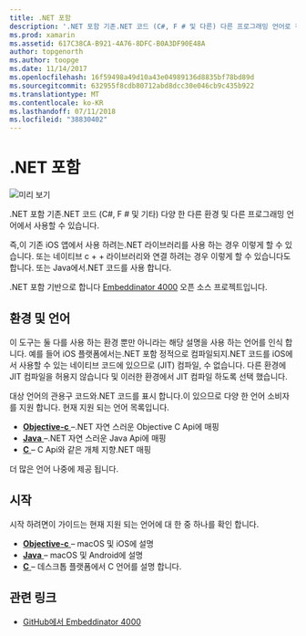 ```yaml
---
title: .NET 포함
description: '.NET 포함 기존.NET 코드 (C#, F # 및 다른) 다른 프로그래밍 언어로 작성 된 코드에서 사용할 수 있습니다.'
ms.prod: xamarin
ms.assetid: 617C38CA-B921-4A76-8DFC-B0A3DF90E48A
author: topgenorth
ms.author: toopge
ms.date: 11/14/2017
ms.openlocfilehash: 16f59498a49d10a43e04989136d8835bf78bd89d
ms.sourcegitcommit: 632955f8cdb80712abd8dcc30e046cb9c435b922
ms.translationtype: MT
ms.contentlocale: ko-KR
ms.lasthandoff: 07/11/2018
ms.locfileid: "38830402"
---
```

# <a name="net-embedding"></a>.NET 포함

![미리 보기](~/media/shared/preview.png)

.NET 포함 기존.NET 코드 (C#, F # 및 기타) 다양 한 다른 환경 및 다른 프로그래밍 언어에서 사용할 수 있습니다.

즉,이 기존 iOS 앱에서 사용 하려는.NET 라이브러리를 사용 하는 경우 이렇게 할 수 있습니다.   또는 네이티브 c + + 라이브러리와 연결 하려는 경우 이렇게 할 수 있습니다도 합니다.   또는 Java에서.NET 코드를 사용 합니다.

.NET 포함 기반으로 합니다 [Embeddinator 4000](https://github.com/mono/Embeddinator-4000) 오픈 소스 프로젝트입니다.

## <a name="environments-and-languages"></a>환경 및 언어

이 도구는 둘 다를 사용 하는 환경 뿐만 아니라는 해당 설명을 사용 하는 언어를 인식 합니다.   예를 들어 iOS 플랫폼에서는.NET 포함 정적으로 컴파일되지.NET 코드를 iOS에서 사용할 수 있는 네이티브 코드에 있으므로 (JIT) 컴파일, 수 없습니다.  다른 환경에 JIT 컴파일을 허용지 않습니다 및 이러한 환경에서 JIT 컴파일 하도록 선택 했습니다.

대상 언어의 관용구 코드와.NET 코드를 표시 합니다.이 있으므로 다양 한 언어 소비자를 지원 합니다.   현재 지원 되는 언어 목록입니다.

- [**Objective-c** ](objective-c/index.md) –.NET 자연 스러운 Objective C Api에 매핑
- [**Java** ](android/index.md) –.NET 자연 스러운 Java Api에 매핑
- [**C** ](get-started/c.md) – C Api와 같은 개체 지향.NET 매핑

더 많은 언어 나중에 제공 됩니다.

## <a name="getting-started"></a>시작

시작 하려면이 가이드는 현재 지원 되는 언어에 대 한 중 하나를 확인 합니다.

- [**Objective-c** ](get-started/objective-c/index.md) – macOS 및 iOS에 설명
- [**Java** ](get-started/java/index.md) – macOS 및 Android에 설명
- [**C** ](get-started/c.md) – 데스크톱 플랫폼에서 C 언어를 설명 합니다.

## <a name="related-links"></a>관련 링크

- [GitHub에서 Embeddinator 4000](https://github.com/mono/Embeddinator-4000)
